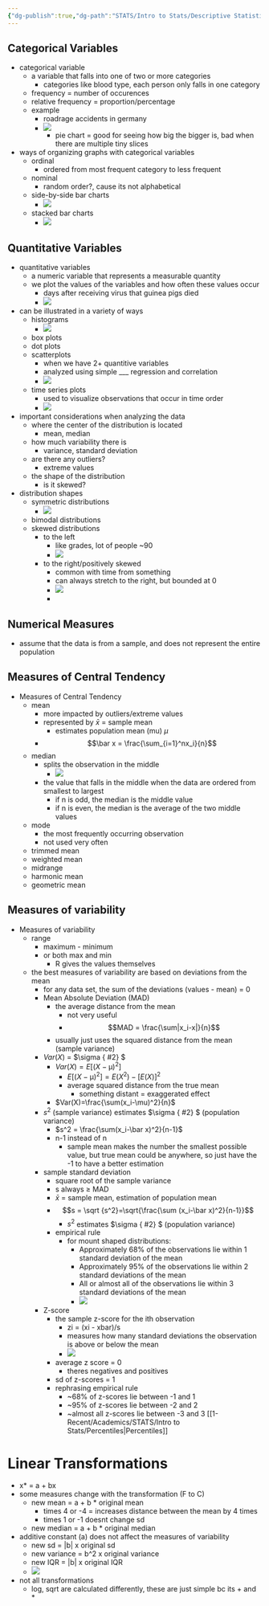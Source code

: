 ```yaml
---
{"dg-publish":true,"dg-path":"STATS/Intro to Stats/Descriptive Statistics.md","permalink":"/stats/intro-to-stats/descriptive-statistics/","created":"2024-01-17T13:34:35.650-05:00","updated":"2025-07-07T17:21:02.302-04:00"}
---
```


## Categorical Variables
- categorical variable
	- a variable that falls into one of two or more categories
		- categories like blood type, each person only falls in one category
	- frequency = number of occurences
	- relative frequency = proportion/percentage
	- example
		- roadrage accidents in germany
		- ![](https://i.imgur.com/Y0GFtAF.png)
			- pie chart = good for seeing how big the bigger is, bad when there are multiple tiny slices
- ways of organizing graphs with categorical variables
	- ordinal
		- ordered from most frequent category to less frequent 
	- nominal
		- random order?, cause its not alphabetical
	- side-by-side bar charts
		- ![](https://i.imgur.com/THOaJbr.png)
	- stacked bar charts
		- ![](https://i.imgur.com/xD4eDYb.png)
## Quantitative Variables
- quantitative variables
	- a numeric variable that represents a measurable quantity
	- we plot the values of the variables and how often these values occur
		- days after receiving virus that guinea pigs died
		- ![](https://i.imgur.com/xc2EwZo.png)
- can be illustrated in a variety of ways
	- histograms
		- ![](https://i.imgur.com/xc2EwZo.png)
	- box plots
	- dot plots
	- scatterplots
		- when we have 2+ quantitive variables
		- analyzed using simple ___ regression and correlation
		- ![](https://i.imgur.com/ZL3bL0L.png)
	- time series plots
		- used to visualize observations that occur in time order
		- ![](https://i.imgur.com/iNoC9BA.png)
- important considerations when analyzing the data
	- where the center of the distribution is located
		- mean, median
	- how much variability there is
		- variance, standard deviation
	- are there any outliers?
		- extreme values
	- the shape of the distribution
		- is it skewed?
- distribution shapes
	- symmetric distributions
		- ![](https://i.imgur.com/aySnmcA.png)
	- bimodal distributions
	- skewed distributions
		- to the left
			- like grades, lot of people ~90
			- ![](https://i.imgur.com/WHDP20X.png)
		- to the right/positively skewed
			- common with time from something
			- can always stretch to the right, but bounded at 0
			- ![](https://i.imgur.com/bhKBB1A.png)
			- 
## Numerical Measures
- assume that the data is from a sample, and does not represent the entire population

## Measures of Central Tendency
- Measures of Central Tendency
	- mean
		- more impacted by outliers/extreme values
		- represented by $\bar x$ = sample mean
			- estimates population mean (mu) $\mu$
		- $$\bar x = \frac{\sum_{i=1}^nx_i}{n}$$
	- median
		- splits the observation in the middle
			- ![](https://i.imgur.com/ZrJuCen.png)
		- the value that falls in the middle when the data are ordered from smallest to largest
			- if n is odd, the median is the middle value
			- if n is even, the median is the average of the two middle values
	- mode
		- the most frequently occurring observation
		- not used very often
	- trimmed mean
	- weighted mean
	- midrange
	- harmonic mean
	- geometric mean
## Measures of variability
- Measures of variability
	- range
		- maximum - minimum
		- or both max and min
			- R gives the values themselves
	- the best measures of variability are based on deviations from the mean
		- for any data set, the sum of the deviations (values - mean) = 0
		- Mean Absolute Deviation (MAD)
			- the average distance from the mean
				- not very useful
				- $$MAD = \frac{\sum|x_i-x|}{n}$$
			- usually just uses the squared distance from the mean (sample variance)
		- $Var(X)$ = $\sigma
{ #2}
$
			- $Var(X) = E[(X-\upmu )^2]$
				- $E[(X-\upmu )^2] = E(X^2) - [E(X)]^2$
				- average squared distance from the true mean
					- something distant = exaggerated effect
			- $Var(X)=\frac{\sum(x_i-\mu)^2}{n}$ 
		- $s^2$ (sample variance) estimates $\sigma
{ #2}
$ (population variance)
			- $s^2 = \frac{\sum(x_i-\bar x)^2}{n-1}$ 
			- n-1 instead of n
				- sample mean makes the number the smallest possible value, but true mean could be anywhere, so just have the -1 to have a better estimation
		- sample standard deviation
			- square root of the sample variance
			- s always $\geq$ MAD
			- $\bar x$ = sample mean, estimation of population mean
			- $$s = \sqrt {s^2}=\sqrt{\frac{\sum (x_i-\bar x)^2}{n-1}}$$
				- $s^2$ estimates $\sigma
{ #2}
$ (population variance)
			- empirical rule
				- for mount shaped distributions:
					- Approximately 68% of the observations lie within 1 standard deviation of the mean
					- Approximately 95% of the observations lie within 2 standard deviations of the mean
					- All or almost all of the observations lie within 3 standard deviations of the mean
					- ![](https://i.imgur.com/XBKmEEd.png)
		- Z-score
			- the sample z-score for the ith observation 
				- zi = (xi - xbar)/s
				- measures how many standard deviations the observation is above or below the mean
				- ![](https://i.imgur.com/EwMSFcg.png)
			- average z score = 0
				- theres negatives and positives
			- sd of z-scores = 1
			- rephrasing empirical rule
				- ~68% of z-scores lie between -1 and 1
				- ~95% of z-scores lie between -2 and 2
				- ~almost all z-scores lie between -3 and 3
[[1-Recent/Academics/STATS/Intro to Stats/Percentiles\|Percentiles]]
# Linear Transformations
- x* = a + bx
- some measures change with the transformation (F to C)
	- new mean = a + b * original mean
		- times 4 or -4 = increases distance between the mean by 4 times
		- times 1 or -1 doesnt change sd
	- new median = a + b * original median
- additive constant (a) does not affect the measures of variability
	- new sd = |b| x original sd
	- new variance = b^2 x original variance
	- new IQR = |b| x original IQR
	- ![](https://i.imgur.com/mCTBhp1.png)
- not all transformations
	- log, sqrt are calculated differently, these are just simple bc its + and *